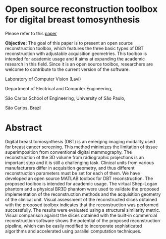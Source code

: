 # Open source reconstruction toolbox for digital breast tomosynthesis

Please refer to this [paper](http://iris.sel.eesc.usp.br/lavi/)

**Objective:** The goal of this paper is to present an open source reconstruction toolbox, which features the three basic types of DBT reconstruction with adjustable acquisition geometries. This toolbox is intended for academic usage and it aims at expanding the academic research in this field.  Since it is an open source toolbox, researchers are welcome to contribute to the current version of the software.

Laboratory of Computer Vision (Lavi)

Department of Electrical and Computer Engineering,
 
São Carlos School of Engineering, University of São Paulo, 

São Carlos, Brazil


# Abstract

 Digital breast tomosynthesis (DBT) is an emerging imaging modality used for breast cancer screening.  This method minimizes the limitation of tissue superimposition from conventional digital mammography. The reconstruction of the 3D volume from radiographic projections is an important step and it is still a challenging task. Clinical units from various manufacturers differ in acquisition geometry, and thus different reconstruction parameters must be set for each of them. We have developed an open source MATLAB toolbox for DBT reconstruction. The proposed toolbox is intended for academic usage. The virtual Shep-Logan phantom and a physical BR3D phantom were used to validate the proposed implementation of the reconstruction methods and the acquisition geometry of the clinical unit. Visual assessment of the reconstructed slices obtained with the proposed toolbox indicates that the reconstruction was performed successfully. The results were evaluated using a structural similarity metric. Visual comparison against the slices obtained with the built-in commercial reconstruction software shows the potential of the proposed reconstruction pipeline, which can be easily modified to incorporate sophisticated algorithms and accelerated using parallel computation techniques.

